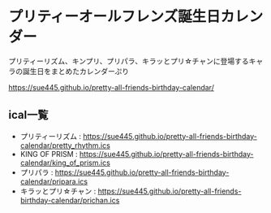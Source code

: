 # プリティーオールフレンズ誕生日カレンダー
プリティーリズム、キンプリ、プリパラ、キラッとプリ☆チャンに登場するキャラの誕生日をまとめたカレンダーぷり

https://sue445.github.io/pretty-all-friends-birthday-calendar/

## ical一覧
* プリティーリズム : https://sue445.github.io/pretty-all-friends-birthday-calendar/pretty_rhythm.ics
* KING OF PRISM : https://sue445.github.io/pretty-all-friends-birthday-calendar/king_of_prism.ics
* プリパラ : https://sue445.github.io/pretty-all-friends-birthday-calendar/pripara.ics
* キラッとプリ☆チャン : https://sue445.github.io/pretty-all-friends-birthday-calendar/prichan.ics
